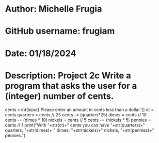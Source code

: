 # Author: Michelle Frugia
# GitHub username: frugiam
# Date: 01/18/2024
# Description: Project 2c Write a program that asks the user for a (integer) number of cents.
cents = int(input('Please enter an amount in cents less than a dollar.'))
ct = cents
quarters = cents // 25
cents -= (quarters*25)
dimes = cents // 10
cents -= (dimes * 10)
nickels = cents // 5
cents -= (nickels * 5)
pennies = cents // 1
print("With "+str(ct)+" cents you can have "+str(quarters)+" quarters, "+str(dimes)+ " dimes, "+str(nickels)+" nickels, "+str(pennies)+" pennies.")
